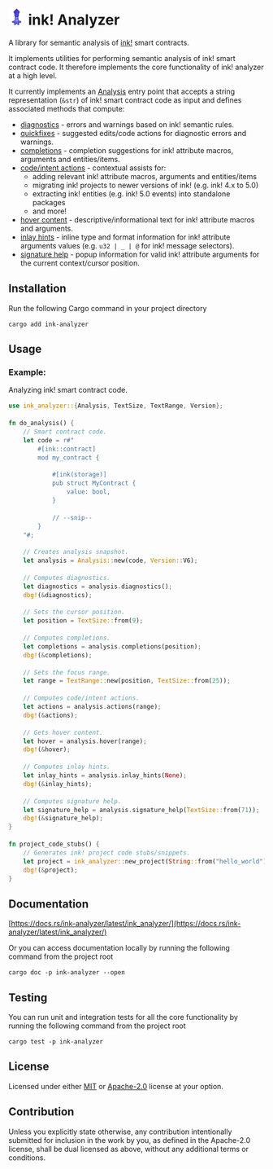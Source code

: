 # ![icon](https://raw.githubusercontent.com/ink-analyzer/ink-analyzer/master/images/iconx32.png "icon") ink! Analyzer

A library for semantic analysis of [ink!](https://use.ink/) smart contracts.

It implements utilities for performing semantic analysis of ink! smart contract code.
It therefore implements the core functionality of ink! analyzer at a high level.

It currently implements an [Analysis](https://github.com/ink-analyzer/ink-analyzer/blob/master/crates/analyzer/src/analysis.rs) entry point that accepts a string representation (`&str`) of ink! smart contract code as input and defines associated methods that compute:

- [diagnostics](https://github.com/ink-analyzer/ink-analyzer/blob/master/crates/analyzer/src/analysis/diagnostics.rs) - errors and warnings based on ink! semantic rules.
- [quickfixes](https://github.com/ink-analyzer/ink-analyzer/blob/master/crates/analyzer/src/analysis/diagnostics.rs) - suggested edits/code actions for diagnostic errors and warnings.
- [completions](https://github.com/ink-analyzer/ink-analyzer/blob/master/crates/analyzer/src/analysis/completions.rs) - completion suggestions for ink! attribute macros, arguments and entities/items.
- [code/intent actions](https://github.com/ink-analyzer/ink-analyzer/blob/master/crates/analyzer/src/analysis/actions.rs) - contextual assists for:
  - adding relevant ink! attribute macros, arguments and entities/items
  - migrating ink! projects to newer versions of ink! (e.g. ink! 4.x to 5.0)
  - extracting ink! entities (e.g. ink! 5.0 events) into standalone packages
  - and more!
- [hover content](https://github.com/ink-analyzer/ink-analyzer/blob/master/crates/analyzer/src/analysis/hover.rs) - descriptive/informational text for ink! attribute macros and arguments.
- [inlay hints](https://github.com/ink-analyzer/ink-analyzer/blob/master/crates/analyzer/src/analysis/inlay_hints.rs) - inline type and format information for ink! attribute arguments values
  (e.g. `u32 | _ | @` for ink! message selectors).
- [signature help](https://github.com/ink-analyzer/ink-analyzer/blob/master/crates/analyzer/src/analysis/signature_help.rs) - popup information for valid ink! attribute arguments for the current context/cursor position.

## Installation

Run the following Cargo command in your project directory

```shell
cargo add ink-analyzer
```

## Usage

### Example:
Analyzing ink! smart contract code.

```rust
use ink_analyzer::{Analysis, TextSize, TextRange, Version};

fn do_analysis() {
    // Smart contract code.
    let code = r#"
        #[ink::contract]
        mod my_contract {

            #[ink(storage)]
            pub struct MyContract {
                value: bool,
            }

            // --snip--
        }
    "#;

    // Creates analysis snapshot.
    let analysis = Analysis::new(code, Version::V6);

    // Computes diagnostics.
    let diagnostics = analysis.diagnostics();
    dbg!(&diagnostics);

    // Sets the cursor position.
    let position = TextSize::from(9);

    // Computes completions.
    let completions = analysis.completions(position);
    dbg!(&completions);

    // Sets the focus range.
    let range = TextRange::new(position, TextSize::from(25));

    // Computes code/intent actions.
    let actions = analysis.actions(range);
    dbg!(&actions);

    // Gets hover content.
    let hover = analysis.hover(range);
    dbg!(&hover);

    // Computes inlay hints.
    let inlay_hints = analysis.inlay_hints(None);
    dbg!(&inlay_hints);

    // Computes signature help.
    let signature_help = analysis.signature_help(TextSize::from(71));
    dbg!(&signature_help);
}

fn project_code_stubs() {
    // Generates ink! project code stubs/snippets.
    let project = ink_analyzer::new_project(String::from("hello_world"), Version::V6);
    dbg!(&project);
}
```

## Documentation

[https://docs.rs/ink-analyzer/latest/ink_analyzer/](https://docs.rs/ink-analyzer/latest/ink_analyzer/)

Or you can access documentation locally by running the following command from the project root

```shell
cargo doc -p ink-analyzer --open
```

## Testing

You can run unit and integration tests for all the core functionality by running the following command from the project root

```shell
cargo test -p ink-analyzer
```

## License

Licensed under either [MIT](https://github.com/ink-analyzer/ink-analyzer/blob/master/LICENSE-MIT) or [Apache-2.0](https://github.com/ink-analyzer/ink-analyzer/blob/master/LICENSE-APACHE) license at your option.

## Contribution

Unless you explicitly state otherwise, any contribution intentionally submitted
for inclusion in the work by you, as defined in the Apache-2.0 license, shall be
dual licensed as above, without any additional terms or conditions.
